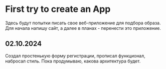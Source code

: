 # First try to create an App

Здесь будут попытки писать свое веб-приложение для подбора образа. Для начала напишу сайт, а далее в планах - перенести это приложение.

## 02.10.2024
Создал простенькую форму регистрации, прописал функционал, набросал стиль. Пока продумываю, какова архитектура будет.
